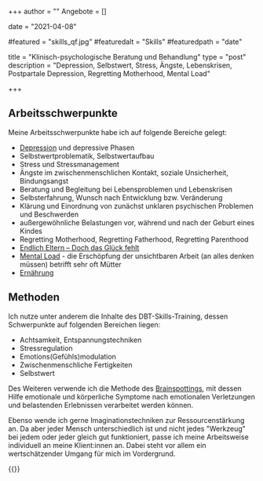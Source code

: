 +++
author = ""
Angebote = []

date = "2021-04-08"

#featured = "skills_qf.jpg"
#featuredalt = "Skills"
#featuredpath = "date"

title = "Klinisch-psychologische Beratung und Behandlung"
type = "post"
description = "Depression, Selbstwert, Stress, Ängste, Lebenskrisen, Postpartale Depression, Regretting Motherhood, Mental Load"

+++

## Arbeitsschwerpunkte

Meine Arbeitsschwerpunkte habe ich auf folgende Bereiche gelegt:

* [Depression](/infodepression) und depressive Phasen
* Selbstwertproblematik, Selbstwertaufbau
* Stress und Stressmanagement
* Ängste im zwischenmenschlichen Kontakt, soziale Unsicherheit, Bindungsangst
* Beratung und Begleitung bei Lebensproblemen und Lebenskrisen
* Selbsterfahrung, Wunsch nach Entwicklung bzw. Veränderung
* Klärung und Einordnung von zunächst unklaren psychischen Problemen und Beschwerden
* außergewöhnliche Belastungen vor, während und nach der Geburt eines Kindes
* Regretting Motherhood, Regretting Fatherhood, Regretting Parenthood
* [Endlich Eltern – Doch das Glück fehlt](/einzelsettingppd)
* [Mental Load](/mentalload) - die Erschöpfung der unsichtbaren Arbeit (an alles denken müssen) betrifft sehr oft Mütter
* [Ernährung](/ernaehrung)


## Methoden

Ich nutze unter anderem die Inhalte des DBT-Skills-Training, dessen Schwerpunkte auf folgenden Bereichen liegen:

* Achtsamkeit, Entspannungstechniken
* Stressregulation
* Emotions(Gefühls)modulation
* Zwischenmenschliche Fertigkeiten
* Selbstwert

Des Weiteren verwende ich die Methode des [Brainspottings](https://brainspottingaustria.com/uber-brainspotting/), mit dessen Hilfe emotionale und körperliche Symptome nach emotionalen Verletzungen und belastenden Erlebnissen verarbeitet werden können.

Ebenso wende ich gerne Imaginationstechniken zur Ressourcenstärkung an. Da aber jeder Mensch unterschiedlich ist und nicht jedes "Werkzeug" bei jedem oder jeder gleich gut funktioniert, passe ich meine Arbeitsweise individuell an meine Klient:innen an. Dabei steht vor allem ein wertschätzender Umgang für mich im Vordergrund. 

<!-- <img src="/img/Steinmann840260.webp" >-->

{{<assetsimg src="Steinmann840260.webp" alt="Steinmann" >}} 

